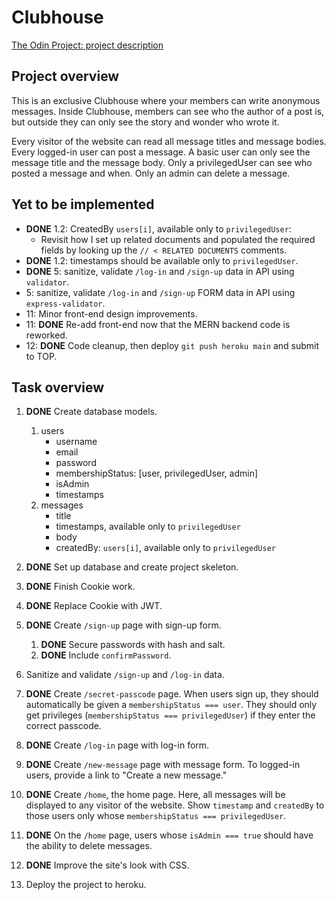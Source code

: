 # Clubhouse
[The Odin Project: project description](https://www.theodinproject.com/paths/full-stack-javascript/courses/nodejs/lessons/members-only)


## Project overview
This is an exclusive Clubhouse where your members can write anonymous messages. Inside Clubhouse, members can see who the author of a post is, but outside they can only see the story and wonder who wrote it.

Every visitor of the website can read all message titles and message bodies.
Every logged-in user can post a message.
A basic user can only see the message title and the message body.
Only a privilegedUser can see who posted a message and when.
Only an admin can delete a message.

## Yet to be implemented
- **DONE** 1.2: CreatedBy `users[i]`, available only to `privilegedUser`:
  - Revisit how I set up related documents and populated the required fields by looking up the `// < RELATED DOCUMENTS` comments.
- **DONE** 1.2: timestamps should be available only to `privilegedUser`.
- **DONE** 5: sanitize, validate `/log-in` and `/sign-up` data in API using `validator`.
- 5: sanitize, validate `/log-in` and `/sign-up` FORM data in API using `express-validator`.
- 11: Minor front-end design improvements.
- 11: **DONE** Re-add front-end now that the MERN backend code is reworked.
- 12: **DONE** Code cleanup, then deploy `git push heroku main` and submit to TOP.

## Task overview
1. **DONE** Create database models.
   1. users
      - username
      - email
      - password
      - membershipStatus: [user, privilegedUser, admin]
      - isAdmin
      - timestamps
   2. messages
       - title
       - timestamps, available only to `privilegedUser`
       - body
       - createdBy: `users[i]`, available only to `privilegedUser`
2. **DONE** Set up database and create project skeleton.
3. **DONE** Finish Cookie work.
4. **DONE** Replace Cookie with JWT.
5. **DONE** Create `/sign-up` page with sign-up form.
   1. **DONE** Secure passwords with hash and salt.
   2. **DONE** Include `confirmPassword`.
6. Sanitize and validate `/sign-up` and `/log-in` data.
7. **DONE** Create `/secret-passcode` page. When users sign up, they should automatically be given a `membershipStatus === user`. They should only get privileges (`membershipStatus === privilegedUser`) if they enter the correct passcode.
8. **DONE** Create `/log-in` page with log-in form.
9. **DONE** Create `/new-message` page with message form. To logged-in users, provide a link to "Create a new message."
10. **DONE** Create `/home`, the home page. Here, all messages will be displayed to any visitor of the website. Show `timestamp` and `createdBy` to those users only whose `membershipStatus === privilegedUser`.
11. **DONE** On the `/home` page, users whose `isAdmin === true` should have the ability to delete messages.
12. **DONE** Improve the site's look with CSS.

13. Deploy the project to heroku.
